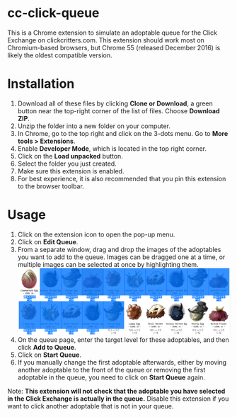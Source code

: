 # cc-click-queue
This is a Chrome extension to simulate an adoptable queue for the Click Exchange on clickcritters.com. This extension should work most on Chromium-based browsers, but Chrome 55 (released December 2016) is likely the oldest compatible version.
# Installation
1. Download all of these files by clicking **Clone or Download**, a green button near the top-right corner of the list of files. Choose **Download ZIP**.
2. Unzip the folder into a new folder on your computer.
3. In Chrome, go to the top right and click on the 3-dots menu. Go to **More tools > Extensions**.
4. Enable **Developer Mode**, which is located in the top right corner.
5. Click on the **Load unpacked** button.
6. Select the folder you just created.
7. Make sure this extension is enabled.
8. For best experience, it is also recommended that you pin this extension to the browser toolbar.
# Usage
1. Click on the extension icon to open the pop-up menu.
2. Click on **Edit Queue**.
3. From a separate window, drag and drop the images of the adoptables you want to add to the queue. Images can be dragged one at a time, or multiple images can be selected at once by highlighting them.
![Selecting multiple images](./readme-img1.png)
4. On the queue page, enter the target level for these adoptables, and then click **Add to Queue**.
5. Click on **Start Queue**.
6. If you manually change the first adoptable afterwards, either by moving another adoptable to the front of the queue or removing the first adoptable in the queue, you need to click on **Start Queue** again.

Note: **This extension will not check that the adoptable you have selected in the Click Exchange is actually in the queue.** Disable this extension if you want to click another adoptable that is not in your queue.
